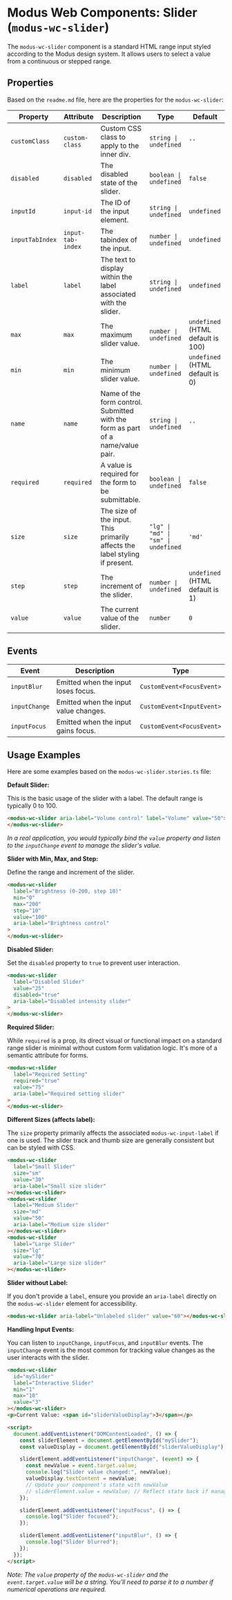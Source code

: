# Modus Web Components: Slider (`modus-wc-slider`)

The `modus-wc-slider` component is a standard HTML range input styled according to the Modus design system. It allows users to select a value from a continuous or stepped range.

## Properties

Based on the `readme.md` file, here are the properties for the `modus-wc-slider`:

| Property        | Attribute         | Description                                                                     | Type                                | Default                           |
| --------------- | ----------------- | ------------------------------------------------------------------------------- | ----------------------------------- | --------------------------------- |
| `customClass`   | `custom-class`    | Custom CSS class to apply to the inner div.                                     | `string \| undefined`               | `''`                              |
| `disabled`      | `disabled`        | The disabled state of the slider.                                               | `boolean \| undefined`              | `false`                           |
| `inputId`       | `input-id`        | The ID of the input element.                                                    | `string \| undefined`               | `undefined`                       |
| `inputTabIndex` | `input-tab-index` | The tabindex of the input.                                                      | `number \| undefined`               | `undefined`                       |
| `label`         | `label`           | The text to display within the label associated with the slider.                | `string \| undefined`               | `undefined`                       |
| `max`           | `max`             | The maximum slider value.                                                       | `number \| undefined`               | `undefined` (HTML default is 100) |
| `min`           | `min`             | The minimum slider value.                                                       | `number \| undefined`               | `undefined` (HTML default is 0)   |
| `name`          | `name`            | Name of the form control. Submitted with the form as part of a name/value pair. | `string \| undefined`               | `''`                              |
| `required`      | `required`        | A value is required for the form to be submittable.                             | `boolean \| undefined`              | `false`                           |
| `size`          | `size`            | The size of the input. This primarily affects the label styling if present.     | `"lg" \| "md" \| "sm" \| undefined` | `'md'`                            |
| `step`          | `step`            | The increment of the slider.                                                    | `number \| undefined`               | `undefined` (HTML default is 1)   |
| `value`         | `value`           | The current value of the slider.                                                | `number`                            | `0`                               |

## Events

| Event         | Description                           | Type                      |
| ------------- | ------------------------------------- | ------------------------- |
| `inputBlur`   | Emitted when the input loses focus.   | `CustomEvent<FocusEvent>` |
| `inputChange` | Emitted when the input value changes. | `CustomEvent<InputEvent>` |
| `inputFocus`  | Emitted when the input gains focus.   | `CustomEvent<FocusEvent>` |

## Usage Examples

Here are some examples based on the `modus-wc-slider.stories.ts` file:

**Default Slider:**

This is the basic usage of the slider with a label. The default range is typically 0 to 100.

```html
<modus-wc-slider aria-label="Volume control" label="Volume" value="50">
</modus-wc-slider>
```

_In a real application, you would typically bind the `value` property and listen to the `inputChange` event to manage the slider's value._

**Slider with Min, Max, and Step:**

Define the range and increment of the slider.

```html
<modus-wc-slider
  label="Brightness (0-200, step 10)"
  min="0"
  max="200"
  step="10"
  value="100"
  aria-label="Brightness control"
>
</modus-wc-slider>
```

**Disabled Slider:**

Set the `disabled` property to `true` to prevent user interaction.

```html
<modus-wc-slider
  label="Disabled Slider"
  value="25"
  disabled="true"
  aria-label="Disabled intensity slider"
>
</modus-wc-slider>
```

**Required Slider:**

While `required` is a prop, its direct visual or functional impact on a standard range slider is minimal without custom form validation logic. It's more of a semantic attribute for forms.

```html
<modus-wc-slider
  label="Required Setting"
  required="true"
  value="75"
  aria-label="Required setting slider"
>
</modus-wc-slider>
```

**Different Sizes (affects label):**

The `size` property primarily affects the associated `modus-wc-input-label` if one is used. The slider track and thumb size are generally consistent but can be styled with CSS.

```html
<modus-wc-slider
  label="Small Slider"
  size="sm"
  value="30"
  aria-label="Small size slider"
></modus-wc-slider>
<modus-wc-slider
  label="Medium Slider"
  size="md"
  value="50"
  aria-label="Medium size slider"
></modus-wc-slider>
<modus-wc-slider
  label="Large Slider"
  size="lg"
  value="70"
  aria-label="Large size slider"
></modus-wc-slider>
```

**Slider without Label:**

If you don't provide a `label`, ensure you provide an `aria-label` directly on the `modus-wc-slider` element for accessibility.

```html
<modus-wc-slider aria-label="Unlabeled slider" value="60"></modus-wc-slider>
```

**Handling Input Events:**

You can listen to `inputChange`, `inputFocus`, and `inputBlur` events. The `inputChange` event is the most common for tracking value changes as the user interacts with the slider.

```html
<modus-wc-slider
  id="mySlider"
  label="Interactive Slider"
  min="1"
  max="10"
  value="3"
></modus-wc-slider>
<p>Current Value: <span id="sliderValueDisplay">3</span></p>

<script>
  document.addEventListener("DOMContentLoaded", () => {
    const sliderElement = document.getElementById("mySlider");
    const valueDisplay = document.getElementById("sliderValueDisplay");

    sliderElement.addEventListener("inputChange", (event) => {
      const newValue = event.target.value;
      console.log("Slider value changed:", newValue);
      valueDisplay.textContent = newValue;
      // Update your component's state with newValue
      // sliderElement.value = newValue; // Reflect state back if managing externally
    });

    sliderElement.addEventListener("inputFocus", () => {
      console.log("Slider focused");
    });

    sliderElement.addEventListener("inputBlur", () => {
      console.log("Slider blurred");
    });
  });
</script>
```

_Note: The `value` property of the `modus-wc-slider` and the `event.target.value` will be a string. You'll need to parse it to a number if numerical operations are required._

```

```

